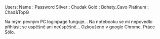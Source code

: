 Users: Name : Password
	Silver : Chudak
	Gold : Bohaty_Cavo
	Platinum : Chad&TopG

Na mým pevným PC loginpage funguje... Na notebooku se mi nepovedlo přihlásit se uspěšně ani neúspěšně...
Ozkoušeno v google Chrome.
Práce Sólo.

